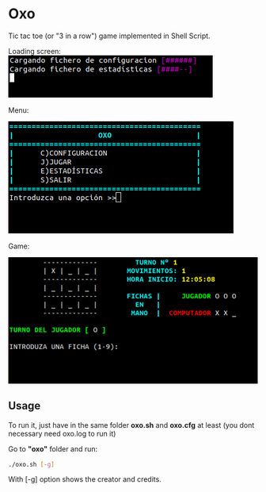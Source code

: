 # Oxo
Tic tac toe (or "3 in a row") game implemented in Shell Script.

Loading screen:  
<img src="README_images/loading.PNG">  

Menu:

<img src="README_images/menu.PNG">

Game:

<img src="README_images/game.PNG">

## Usage
To run it, just have in the same folder **oxo.sh** and **oxo.cfg** at least (you dont necessary need oxo.log to run it)

Go to **"oxo"** folder and run:
```sh
./oxo.sh [-g]
```
With [-g] option shows the creator and credits.

